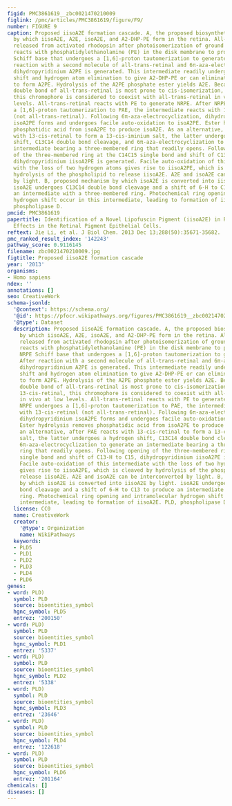 ```yaml
---
figid: PMC3861619__zbc0021470210009
figlink: /pmc/articles/PMC3861619/figure/F9/
number: FIGURE 9
caption: Proposed iisoA2E formation cascade. A, the proposed biosynthetic pathway
  by which iisoA2E, A2E, isoA2E, and A2-DHP-PE form in the retina. All-trans-retinal
  released from activated rhodopsin after photoisomerization of ground state 11-cis-retinal
  reacts with phosphatidylethanolamine (PE) in the disk membrane to produce the NRPE
  Schiff base that undergoes a [1,6]-proton tautomerization to generate PAE. After
  reaction with a second molecule of all-trans-retinal and 6π-aza-electrocyclization,
  dihydropyridinium A2PE is generated. This intermediate readily undergoes a 1,3-H
  shift and hydrogen atom elimination to give A2-DHP-PE or can eliminate two hydrogens
  to form A2PE. Hydrolysis of the A2PE phosphate ester yields A2E. Because the C13C14
  double bond of all-trans-retinal is most prone to cis-isomerization, yielding 13-cis-retinal,
  this chromophore is considered to coexist with all-trans-retinal in vivo at low
  levels. All-trans-retinal reacts with PE to generate NRPE. After NRPE undergoes
  a [1,6]-proton tautomerization to PAE, the intermediate reacts with 13-cis-retinal
  (not all-trans-retinal). Following 6π-aza-electrocyclization, dihydropyridinium
  isoA2PE forms and undergoes facile auto-oxidation to isoA2PE. Ester hydrolysis removes
  phosphatidic acid from isoA2PE to produce isoA2E. As an alternative, after PAE reacts
  with 13-cis-retinal to form a 13-cis-iminium salt, the latter undergoes a hydrogen
  shift, C13C14 double bond cleavage, and 6π-aza-electrocyclization to generate an
  intermediate bearing a three-membered ring that readily opens. Following opening
  of the three-membered ring at the C14C15 single bond and shift of C13-H to C15,
  dihydropyridinium iisoA2PE is generated. Facile auto-oxidation of this intermediate
  with the loss of two hydrogen atoms gives rise to iisoA2PE, which is cleaved by
  hydrolysis of the phospholipid to release iisoA2E. A2E and isoA2E can be interconverted
  by light. B, proposed mechanism by which isoA2E is converted into iisoA2E by light.
  isoA2E undergoes C13C14 double bond cleavage and a shift of 6-H to C13 to produce
  an intermediate with a three-membered ring. Photochemical ring opening and intramolecular
  hydrogen shift occur in this intermediate, leading to formation of iisoA2E. PLD,
  phospholipase D.
pmcid: PMC3861619
papertitle: Identification of a Novel Lipofuscin Pigment (iisoA2E) in Retina and Its
  Effects in the Retinal Pigment Epithelial Cells.
reftext: Jie Li, et al. J Biol Chem. 2013 Dec 13;288(50):35671-35682.
pmc_ranked_result_index: '142243'
pathway_score: 0.9116145
filename: zbc0021470210009.jpg
figtitle: Proposed iisoA2E formation cascade
year: '2013'
organisms:
- Homo sapiens
ndex: ''
annotations: []
seo: CreativeWork
schema-jsonld:
  '@context': https://schema.org/
  '@id': https://pfocr.wikipathways.org/figures/PMC3861619__zbc0021470210009.html
  '@type': Dataset
  description: Proposed iisoA2E formation cascade. A, the proposed biosynthetic pathway
    by which iisoA2E, A2E, isoA2E, and A2-DHP-PE form in the retina. All-trans-retinal
    released from activated rhodopsin after photoisomerization of ground state 11-cis-retinal
    reacts with phosphatidylethanolamine (PE) in the disk membrane to produce the
    NRPE Schiff base that undergoes a [1,6]-proton tautomerization to generate PAE.
    After reaction with a second molecule of all-trans-retinal and 6π-aza-electrocyclization,
    dihydropyridinium A2PE is generated. This intermediate readily undergoes a 1,3-H
    shift and hydrogen atom elimination to give A2-DHP-PE or can eliminate two hydrogens
    to form A2PE. Hydrolysis of the A2PE phosphate ester yields A2E. Because the C13C14
    double bond of all-trans-retinal is most prone to cis-isomerization, yielding
    13-cis-retinal, this chromophore is considered to coexist with all-trans-retinal
    in vivo at low levels. All-trans-retinal reacts with PE to generate NRPE. After
    NRPE undergoes a [1,6]-proton tautomerization to PAE, the intermediate reacts
    with 13-cis-retinal (not all-trans-retinal). Following 6π-aza-electrocyclization,
    dihydropyridinium isoA2PE forms and undergoes facile auto-oxidation to isoA2PE.
    Ester hydrolysis removes phosphatidic acid from isoA2PE to produce isoA2E. As
    an alternative, after PAE reacts with 13-cis-retinal to form a 13-cis-iminium
    salt, the latter undergoes a hydrogen shift, C13C14 double bond cleavage, and
    6π-aza-electrocyclization to generate an intermediate bearing a three-membered
    ring that readily opens. Following opening of the three-membered ring at the C14C15
    single bond and shift of C13-H to C15, dihydropyridinium iisoA2PE is generated.
    Facile auto-oxidation of this intermediate with the loss of two hydrogen atoms
    gives rise to iisoA2PE, which is cleaved by hydrolysis of the phospholipid to
    release iisoA2E. A2E and isoA2E can be interconverted by light. B, proposed mechanism
    by which isoA2E is converted into iisoA2E by light. isoA2E undergoes C13C14 double
    bond cleavage and a shift of 6-H to C13 to produce an intermediate with a three-membered
    ring. Photochemical ring opening and intramolecular hydrogen shift occur in this
    intermediate, leading to formation of iisoA2E. PLD, phospholipase D.
  license: CC0
  name: CreativeWork
  creator:
    '@type': Organization
    name: WikiPathways
  keywords:
  - PLD5
  - PLD1
  - PLD2
  - PLD3
  - PLD4
  - PLD6
genes:
- word: PLD)
  symbol: PLD
  source: bioentities_symbol
  hgnc_symbol: PLD5
  entrez: '200150'
- word: PLD)
  symbol: PLD
  source: bioentities_symbol
  hgnc_symbol: PLD1
  entrez: '5337'
- word: PLD)
  symbol: PLD
  source: bioentities_symbol
  hgnc_symbol: PLD2
  entrez: '5338'
- word: PLD)
  symbol: PLD
  source: bioentities_symbol
  hgnc_symbol: PLD3
  entrez: '23646'
- word: PLD)
  symbol: PLD
  source: bioentities_symbol
  hgnc_symbol: PLD4
  entrez: '122618'
- word: PLD)
  symbol: PLD
  source: bioentities_symbol
  hgnc_symbol: PLD6
  entrez: '201164'
chemicals: []
diseases: []
---
```

